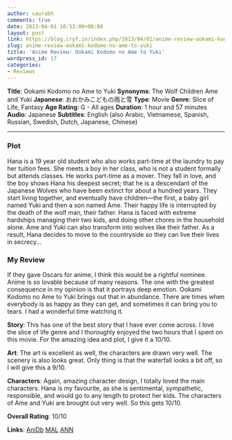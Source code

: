 ```yaml
---
author: saurabh
comments: true
date: 2013-04-01 10:53:00+00:00
layout: post
link: https://blog.cryf.in/index.php/2013/04/01/anime-review-ookami-kodomo-no-ame-to-yuki/
slug: anime-review-ookami-kodomo-no-ame-to-yuki
title: 'Anime Review: Ookami Kodomo no Ame to Yuki'
wordpress_id: 17
categories:
- Reviews
---
```


**Title**: Ookami Kodomo no Ame to Yuki
**Synonyms**: The Wolf Children Ame and Yuki
**Japanese**: おおかみこどもの雨と雪
**Type**: Movie
**Genre**: Slice of Life, Fantasy
**Age Rating**: G - All ages
**Duration**: 1 hour and 57 minutes
**Audio**: Japanese
**Subtitles**: English (also Arabic, Vietnamese, Spanish, Russian, Swedish, Dutch, Japanese, Chinese)



* * *





### **Plot**


Hana is a 19 year old student who also works part-time at the laundry to pay her tuition fees. She meets a boy in her class, who is not a student formally but attends classes. He works part-time as a mover. They fall in love, and the boy shows Hana his deepest secret; that he is a descendant of the Japanese Wolves who have been extinct for about a hundred years. They start living together, and eventually have children—the first, a baby girl named Yuki and then a son named Ame. Their happy life is interrupted by the death of the wolf man, their father. Hana is faced with extreme hardships managing their two kids, and doing other chores in the household alone. Ame and Yuki can also transform into wolves like their father. As a result, Hana decides to move to the countryside so they can live their lives in secrecy...


### **My Review**


If they gave Oscars for anime, I think this would be a rightful nominee. Anime is so lovable because of many reasons. The one with the greatest consequence in my opinion is that it portrays deep emotion. Ookami Kodomo no Ame to Yuki brings out that in abundance. There are times when everybody is as happy as they can get, and sometimes it can bring you to tears. I had a wonderful time watching it.

**Story**: This has one of the best story that I have ever come across. I love the slice of life genre and I thoroughly enjoyed the two hours that I spent on this movie. For the amazing idea and plot, I give it a 10/10.

**Art**: The art is excellent as well, the characters are drawn very well. The scenery is also looks great. Only thing is that the waterfall looks a bit off, so I will give this a 9/10.

**Characters**: Again, amazing character design, I totally loved the main characters. Hana is my favourite, as she is sentimental, sympathetic, responsible, and would go to any length to protect her kids. The characters of Ame and Yuki are brought out very well. So this gets 10/10.

**Overall Rating**: 10/10

**Links**: [AniDb](http://anidb.net/perl-bin/animedb.pl?show=anime&aid=8832) [MAL](http://myanimelist.net/anime/12355/Ookami_Kodomo_no_Ame_to_Yuki) [ANN](http://www.animenewsnetwork.com/encyclopedia/anime.php?id=13862)


